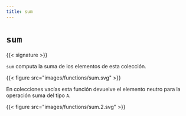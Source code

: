 ```yaml
---
title: sum
---
```


# `sum`

{{< signature >}}

`sum` computa la suma de los elementos de esta colección.

{{< figure src="images/functions/sum.svg" >}}

En colecciones vacías esta función devuelve el elemento neutro para la operación suma del tipo `A`.

{{< figure src="images/functions/sum.2.svg" >}}
